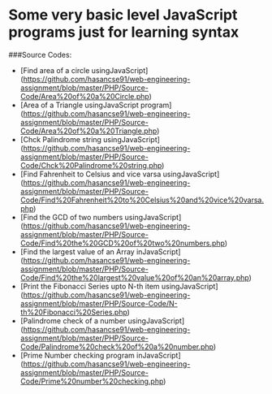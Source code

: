 # Some very basic level JavaScript programs just for learning syntax

###Source Codes:
- [Find area of a circle usingJavaScript] (https://github.com/hasancse91/web-engineering-assignment/blob/master/PHP/Source-Code/Area%20of%20a%20Circle.php)
- [Area of a Triangle usingJavaScript program] (https://github.com/hasancse91/web-engineering-assignment/blob/master/PHP/Source-Code/Area%20of%20a%20Triangle.php)
- [Chck Palindrome string usingJavaScript] (https://github.com/hasancse91/web-engineering-assignment/blob/master/PHP/Source-Code/Chck%20Palindrome%20string.php)
- [Find Fahrenheit to Celsius and vice varsa usingJavaScript] (https://github.com/hasancse91/web-engineering-assignment/blob/master/PHP/Source-Code/Find%20Fahrenheit%20to%20Celsius%20and%20vice%20varsa.php)
- [Find the GCD of two numbers usingJavaScript] (https://github.com/hasancse91/web-engineering-assignment/blob/master/PHP/Source-Code/Find%20the%20GCD%20of%20two%20numbers.php)
- [Find the largest value of an Array inJavaScript] (https://github.com/hasancse91/web-engineering-assignment/blob/master/PHP/Source-Code/Find%20the%20largest%20value%20of%20an%20array.php)
- [Print the Fibonacci Series upto N-th item usingJavaScript] (https://github.com/hasancse91/web-engineering-assignment/blob/master/PHP/Source-Code/N-th%20Fibonacci%20Series.php)
- [Palindrome check of a number usingJavaScript] (https://github.com/hasancse91/web-engineering-assignment/blob/master/PHP/Source-Code/Palindrome%20check%20of%20a%20number.php)
- [Prime Number checking program inJavaScript] (https://github.com/hasancse91/web-engineering-assignment/blob/master/PHP/Source-Code/Prime%20number%20checking.php)
